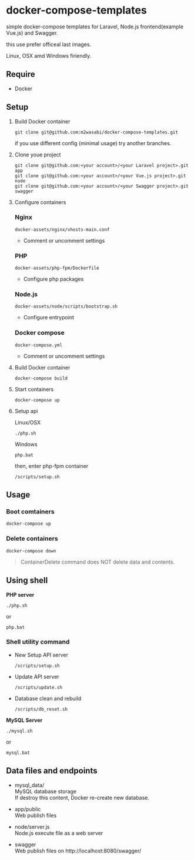 # docker-compose-templates
simple docker-compose templates for Laravel, Node.js frontend(example Vue.js) and Swagger.

this use prefer officeal last images.

Linux, OSX amd Windows firiendly.

## Require

+ Docker

## Setup

1. Build Docker container  

    ```
    git clone git@github.com:m2wasabi/docker-compose-templates.git
    ```

    if you use different config (minimal usage) try another branches.

2. Clone youe project  

    ```
    git clone git@github.com:<your account>/<your Laravel project>.git app
    git clone git@github.com:<your account>/<your Vue.js project>.git node
    git clone git@github.com:<your account>/<your Swagger project>.git swagger
    ```

3. Configure containers

    ### Nginx

    `docker-assets/nginx/vhosts-main.conf`

    + Comment or uncomment settings

    ### PHP

    `docker-assets/php-fpm/Dockerfile`

    + Configure php packages

    ### Node.js

    `docker-assets/node/scripts/bootstrap.sh`

    + Configure entrypoint

    ### Docker compose

    `docker-compose.yml`

    + Comment or uncomment settings

4. Build Docker container  

    ```
    docker-compose build
    ```

3. Start containers  

    ```
    docker-compose up
    ```

4. Setup api  

    Linux/OSX
    ```
    ./php.sh
    ```

    Windows
    ```
    php.bat
    ```

    then, enter php-fpm container

    ```
    /scripts/setup.sh
    ```

## Usage

### Boot comtainers  

```
docker-compose up
```

### Delete containers  
```
docker-compose down
```

> ContainerDelete command does NOT delete data and contents.  

## Using shell

**PHP server**

```
./php.sh
```

or

```
php.bat
```

### Shell utility command

  - New Setup API server

    ```
    /scripts/setup.sh
    ```

  - Update API server

    ```
    /scripts/update.sh
    ```

  - Database clean and rebuild

    ```
    /scripts/db_reset.sh
    ```

**MySQL Server**

```
./mysql.sh
```

or

```
mysql.bat
```

## Data files and endpoints

+ mysql_data/  
    MySQL database storage  
    If destroy this content, Docker re-create new database.  

+ app/public  
    Web publish files  

+ node/server.js  
    Node.js execute file as a web server  

+ swagger  
    Web publish files on http://localhost:8080/swagger/ 
